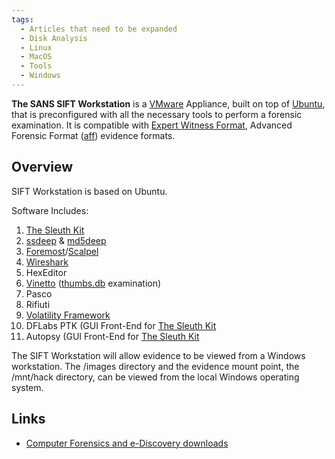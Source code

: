 ```yaml
---
tags:
  - Articles that need to be expanded
  - Disk Analysis
  - Linux
  - MacOS
  - Tools
  - Windows
---
```

**The SANS SIFT Workstation** is a [VMware](vmware.md) Appliance, built on top
of [Ubuntu](ubuntu.md), that is preconfigured with all the necessary tools to
perform a forensic examination. It is compatible with [Expert Witness Format](encase.md),
Advanced Forensic Format ([aff](aff.md)) evidence formats.

## Overview

SIFT Workstation is based on Ubuntu.

Software Includes:

1.  [The Sleuth Kit](the_sleuth_kit.md)
2.  [ssdeep](ssdeep.md) & [md5deep](md5deep.md)
3.  [Foremost](foremost.md)/[Scalpel](scalpel.md)
4.  [Wireshark](wireshark.md)
5.  HexEditor
6.  [Vinetto](vinetto.md) ([thumbs.db](thumbs.db.md) examination)
7.  Pasco
8.  Rifiuti
9.  [Volatility Framework](volatility_framework.md)
10. DFLabs PTK (GUI Front-End for [The Sleuth Kit](the_sleuth_kit.md)
11. Autopsy (GUI Front-End for [The Sleuth Kit](the_sleuth_kit.md)

The SIFT Workstation will allow evidence to be viewed from a Windows
workstation. The /images directory and the evidence mount point, the /mnt/hack
directory, can be viewed from the local Windows operating system.

## Links

* [Computer Forensics and e-Discovery downloads](http://forensics.sans.org/community/downloads/)
